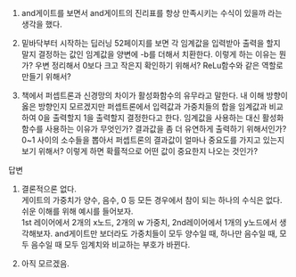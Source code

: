 1. and게이트를 보면서 and게이트의 진리표를 항상 만족시키는 수식이 있을까 라는 생각을 했다.
   
2. 밑바닥부터 시작하는 딥러닝 52페이지를 보면 각 임계값을 입력받아 출력을 할지 말지 결정하는 값인 임계값을 양변에 -b를 더해서 치환한다.
   이렇게 하는 이유는 뭔가? 우변 정리해서 0보다 크고 작은지 확인하기 위해서? ReLu함수와 같은 역할로 만들기 위해서?
   
3. 책에서 퍼셉트론과 신경망의 차이가 활성화함수의 유무라고 말한다. 내 이해 방향이 옳은 방향인지 모르겠지만 퍼셉트론에서 입력값과 가중치들의 합을 임계값과 비교하여 0을 출력할지 1을 출력할지 결정한다고 한다.
   임계값을 사용하는 대신 활성화함수를 사용하는 이유가 무엇인가? 결과값을 좀 더 유연하게 출력하기 위해서인가? 0~1 사이의 소수들을 뽑아서 퍼셉트론의 결과값이 얼마나 중요도를 가지고 있는지 보기 위해서? 이렇게 하면 확률적으로 어떤 값이 중요한지
   나오는 것인가? 

답변  
1. 결론적으론 없다.  
   게이트의 가중치가 양수, 음수, 0 등 모든 경우에서 참이 되는 하나의 수식은 없다. 쉬운 이해를 위해 예시를 들어보자.   
   1st 레이어에서 2개의 x노드, 2개의 w 가중치, 2nd레이어에서 1개의 y노드에서 생각해보자.
   and게이트만 보더라도 가중치들이 모두 양수일 때, 하나만 음수일 때, 모두 음수일 때 모두 임계치와 비교하는 부호가 바뀐다.   

2. 아직 모르겠음.

